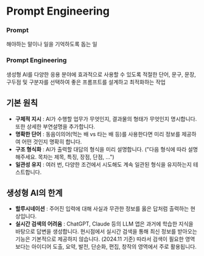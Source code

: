 # Prompt Engineering

### Prompt
해야하는 말이나 일을 기억하도록 돕는 일

### Prompt Engineering
생성형 AI를 다양한 응용 분야에 효과적으로 사용할 수 있도록 적절한 단어, 문구, 문장, 구두점 및 구분자를 선택하여 좋은 프롬프트를 설계하고 최적화하는 작업

## 기본 원칙
- **구체적 지시** : AI가 수행할 업무가 무엇인지, 결과물의 형태가 무엇인지 명시합니다. 또한 상세한 부연설명을 추가합니다.
- **명확한 단어** : 동음이의어(먹는 배 vs 타는 배 등)를 사용한다면 미리 정보를 제공하여 어떤 것인지 명확히 합니다.
- **구조 형식화** : AI가 출력할 대답의 형식을 미리 설명합니다. ("다음 형식에 따라 설명해주세요. 목차는 제목, 특징, 장점, 단점, ...")
- **일관성 유지** : 여러 번, 다양한 조건에서 시도해도 계속 일관된 형식을 유지하는지 테스트합니다.

## 생성형 AI의 한계
- **할루시네이션** : 주어진 입력에 대해 사실과 무관한 정보를 옳은 답처럼 출력하는 현상입니다. 
- **실시간 검색의 어려움** : ChatGPT, Claude 등의 LLM 앱은 과거에 학습한 지식을 바탕으로 답변을 생성합니다. 현시점에서 실시간 검색을 통해 최신 정보를 받아오는 기능은 기본적으로 제공하지 않습니다. (2024.11 기준) 따라서 검색이 필요한 영역보다는 아이디어 도출, 요약, 발전, 단순화, 편집, 창작의 영역에서 주로 활용됩니다.


